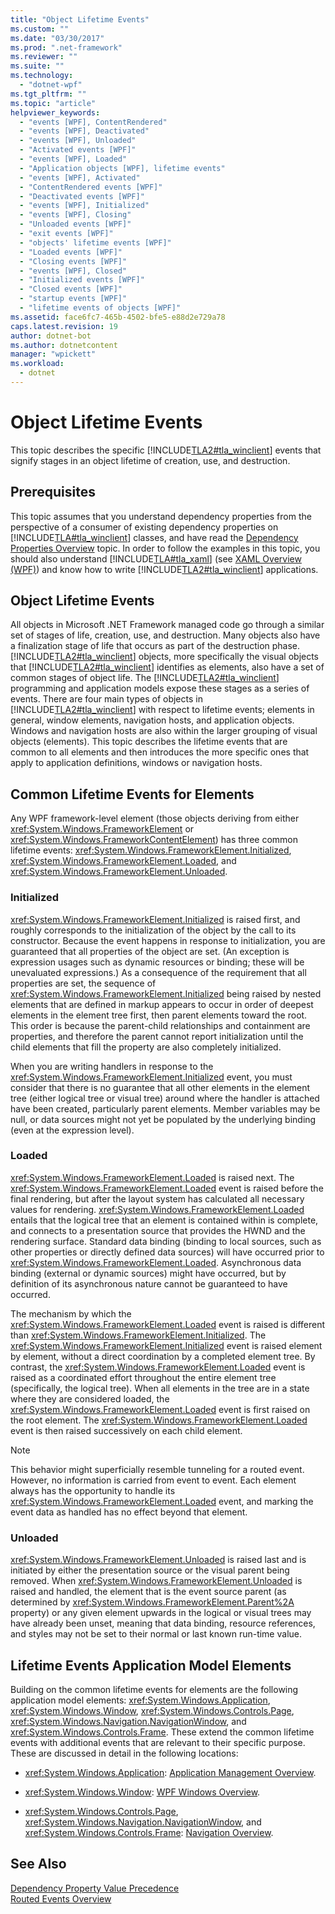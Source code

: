 ```yaml
---
title: "Object Lifetime Events"
ms.custom: ""
ms.date: "03/30/2017"
ms.prod: ".net-framework"
ms.reviewer: ""
ms.suite: ""
ms.technology: 
  - "dotnet-wpf"
ms.tgt_pltfrm: ""
ms.topic: "article"
helpviewer_keywords: 
  - "events [WPF], ContentRendered"
  - "events [WPF], Deactivated"
  - "events [WPF], Unloaded"
  - "Activated events [WPF]"
  - "events [WPF], Loaded"
  - "Application objects [WPF], lifetime events"
  - "events [WPF], Activated"
  - "ContentRendered events [WPF]"
  - "Deactivated events [WPF]"
  - "events [WPF], Initialized"
  - "events [WPF], Closing"
  - "Unloaded events [WPF]"
  - "exit events [WPF]"
  - "objects' lifetime events [WPF]"
  - "Loaded events [WPF]"
  - "Closing events [WPF]"
  - "events [WPF], Closed"
  - "Initialized events [WPF]"
  - "Closed events [WPF]"
  - "startup events [WPF]"
  - "lifetime events of objects [WPF]"
ms.assetid: face6fc7-465b-4502-bfe5-e88d2e729a78
caps.latest.revision: 19
author: dotnet-bot
ms.author: dotnetcontent
manager: "wpickett"
ms.workload: 
  - dotnet
---
```

# Object Lifetime Events
This topic describes the specific [!INCLUDE[TLA2#tla_winclient](../../../../includes/tla2sharptla-winclient-md.md)] events that signify stages in an object lifetime of creation, use, and destruction.  
  

  
<a name="prerequisites"></a>   
## Prerequisites  
 This topic assumes that you understand dependency properties from the perspective of a consumer of existing dependency properties on [!INCLUDE[TLA#tla_winclient](../../../../includes/tlasharptla-winclient-md.md)] classes, and have read the [Dependency Properties Overview](../../../../docs/framework/wpf/advanced/dependency-properties-overview.md) topic. In order to follow the examples in this topic, you should also understand [!INCLUDE[TLA#tla_xaml](../../../../includes/tlasharptla-xaml-md.md)] (see [XAML Overview (WPF)](../../../../docs/framework/wpf/advanced/xaml-overview-wpf.md)) and know how to write [!INCLUDE[TLA2#tla_winclient](../../../../includes/tla2sharptla-winclient-md.md)] applications.  
  
<a name="intro"></a>   
## Object Lifetime Events  
 All objects in Microsoft .NET Framework managed code go through a similar set of stages of life, creation, use, and destruction. Many objects also have a finalization stage of life that occurs as part of the destruction phase. [!INCLUDE[TLA2#tla_winclient](../../../../includes/tla2sharptla-winclient-md.md)] objects, more specifically the visual objects that [!INCLUDE[TLA2#tla_winclient](../../../../includes/tla2sharptla-winclient-md.md)] identifies as elements, also have a set of common stages of object life. The [!INCLUDE[TLA2#tla_winclient](../../../../includes/tla2sharptla-winclient-md.md)] programming and application models expose these stages as a series of events. There are four main types of objects in [!INCLUDE[TLA2#tla_winclient](../../../../includes/tla2sharptla-winclient-md.md)] with respect to lifetime events; elements in general, window elements, navigation hosts, and application objects. Windows and navigation hosts are also within the larger grouping of visual objects (elements). This topic describes the lifetime events that are common to all elements and then introduces the more specific ones that apply to application definitions, windows or navigation hosts.  
  
<a name="common_events"></a>   
## Common Lifetime Events for Elements  
 Any WPF framework-level element (those objects deriving from either <xref:System.Windows.FrameworkElement> or <xref:System.Windows.FrameworkContentElement>) has three common lifetime events: <xref:System.Windows.FrameworkElement.Initialized>, <xref:System.Windows.FrameworkElement.Loaded>, and <xref:System.Windows.FrameworkElement.Unloaded>.  
  
### Initialized  
 <xref:System.Windows.FrameworkElement.Initialized> is raised first, and roughly corresponds to the initialization of the object by the call to its constructor. Because the event happens in response to initialization, you are guaranteed that all properties of the object are set. (An exception is expression usages such as dynamic resources or binding; these will be unevaluated expressions.) As a consequence of the requirement that all properties are set, the sequence of <xref:System.Windows.FrameworkElement.Initialized> being raised by nested elements that are defined in markup appears to occur in order of deepest elements in the element tree first, then parent elements toward the root. This order is because the parent-child relationships and containment are properties, and therefore the parent cannot report initialization until the child elements that fill the property are also completely initialized.  
  
 When you are writing handlers in response to the <xref:System.Windows.FrameworkElement.Initialized> event, you must consider that there is no guarantee that all other elements in the element tree (either logical tree or visual tree) around where the handler is attached have been created, particularly parent elements. Member variables may be null, or data sources might not yet be populated by the underlying binding (even at the expression level).  
  
### Loaded  
 <xref:System.Windows.FrameworkElement.Loaded> is raised next. The <xref:System.Windows.FrameworkElement.Loaded> event is raised before the final rendering, but after the layout system has calculated all necessary values for rendering. <xref:System.Windows.FrameworkElement.Loaded> entails that the logical tree that an element is contained within is complete, and connects to a presentation source that provides the HWND and the rendering surface. Standard data binding (binding to local sources, such as other properties or directly defined data sources) will have occurred prior to <xref:System.Windows.FrameworkElement.Loaded>. Asynchronous data binding (external or dynamic sources) might have occurred, but by definition of its asynchronous nature cannot be guaranteed to have occurred.  
  
 The mechanism by which the <xref:System.Windows.FrameworkElement.Loaded> event is raised is different than <xref:System.Windows.FrameworkElement.Initialized>. The <xref:System.Windows.FrameworkElement.Initialized> event is raised element by element, without a direct coordination by a completed element tree. By contrast, the <xref:System.Windows.FrameworkElement.Loaded> event is raised as a coordinated effort throughout the entire element tree (specifically, the logical tree). When all elements in the tree are in a state where they are considered loaded, the <xref:System.Windows.FrameworkElement.Loaded> event is first raised on the root element. The <xref:System.Windows.FrameworkElement.Loaded> event is then raised successively on each child element.  
  
> [!NOTE]
>  This behavior might superficially resemble tunneling for a routed event. However, no information is carried from event to event. Each element always has the opportunity to handle its <xref:System.Windows.FrameworkElement.Loaded> event, and marking the event data as handled has no effect beyond that element.  
  
### Unloaded  
 <xref:System.Windows.FrameworkElement.Unloaded> is raised last and is initiated by either the presentation source or the visual parent being removed. When <xref:System.Windows.FrameworkElement.Unloaded> is raised and handled, the element that is the event source parent (as determined by <xref:System.Windows.FrameworkElement.Parent%2A> property) or any given element upwards in the logical or visual trees may have already been unset, meaning that data binding, resource references, and styles may not be set to their normal or last known run-time value.  
  
<a name="application_model_elements"></a>   
## Lifetime Events Application Model Elements  
 Building on the common lifetime events for elements are the following application model elements: <xref:System.Windows.Application>, <xref:System.Windows.Window>, <xref:System.Windows.Controls.Page>, <xref:System.Windows.Navigation.NavigationWindow>, and <xref:System.Windows.Controls.Frame>. These extend the common lifetime events with additional events that are relevant to their specific purpose. These are discussed in detail in the following locations:  
  
-   <xref:System.Windows.Application>: [Application Management Overview](../../../../docs/framework/wpf/app-development/application-management-overview.md).  
  
-   <xref:System.Windows.Window>: [WPF Windows Overview](../../../../docs/framework/wpf/app-development/wpf-windows-overview.md).  
  
-   <xref:System.Windows.Controls.Page>, <xref:System.Windows.Navigation.NavigationWindow>, and <xref:System.Windows.Controls.Frame>: [Navigation Overview](../../../../docs/framework/wpf/app-development/navigation-overview.md).  
  
## See Also  
 [Dependency Property Value Precedence](../../../../docs/framework/wpf/advanced/dependency-property-value-precedence.md)  
 [Routed Events Overview](../../../../docs/framework/wpf/advanced/routed-events-overview.md)
